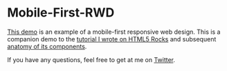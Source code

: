 Mobile-First-RWD
================

[This demo](http://bradfrostweb.com/demo/mobile-first/) is an example of a mobile-first responsive web design. This is a companion demo to the [tutorial I wrote on HTML5 Rocks](http://www.html5rocks.com/en/mobile/responsivedesign/) and subsequent [anatomy of its components](http://bradfrostweb.com/blog/mobile/anatomy-of-a-mobile-first-responsive-web-design/). 

If you have any questions, feel free to get at me on [Twitter](http://twitter.com/brad_frost).